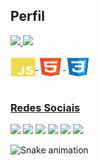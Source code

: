 ## Perfil

 <div>
   <a href="https://github.com/inmarte">
   <img height="180em" src="https://github-readme-stats.vercel.app/api?username=inmarte&show_icons=true&theme=swift&include_all_commits=true&count_private=true"/>
   <img height="180em" src="https://github-readme-stats.vercel.app/api/top-langs/?username=inmarte&layout=compact&langs_count=6&theme=tokyonight"/>

</div>
<div style="display: inline_block"><br>
  <img align="center" alt="Js" height="30" width="40" src="https://raw.githubusercontent.com/devicons/devicon/master/icons/javascript/javascript-plain.svg">
  <img align="center" alt="HTML" height="30" width="40" src="https://raw.githubusercontent.com/devicons/devicon/master/icons/html5/html5-original.svg">
  <img align="center" alt="CSS" height="30" width="40" src="https://raw.githubusercontent.com/devicons/devicon/master/icons/css3/css3-original.svg">
</div>
 
 <br>
 
  ### Redes Sociais
 
<div> 
  <a href="https://www.youtube.com/@marte4343/featured" target="_blank"><img src="https://img.shields.io/badge/YouTube-FF0000?style=for-the-badge&logo=youtube&logoColor=white" target="_blank"></a>
  <a href="https://www.instagram.com/martinamcampos/" target="_blank"><img src="https://img.shields.io/badge/-Instagram-%23E4405F?style=for-the-badge&logo=instagram&logoColor=white" target="_blank"></a>
 <a href="https://discord.gg/5DVhGKVf4h" target="_blank"><img src="https://img.shields.io/badge/Discord-7289DA?style=for-the-badge&logo=discord&logoColor=white" target="_blank"></a> 
  <a href = "mailto:martinam.campos@gmail.com"><img src="https://img.shields.io/badge/-Gmail-%23333?style=for-the-badge&logo=gmail&logoColor=white" target="_blank"></a>
  <a href="https://www.linkedin.com/in/martinamcampos/" target="_blank"><img src="https://img.shields.io/badge/-LinkedIn-%230077B5?style=for-the-badge&logo=linkedin&logoColor=white" target="_blank"></a>
  <a href="https://twitter.com/martinamcampos/" target="_blank"><img src="https://img.shields.io/twitter/url?label=Twitter&style=for-the-badge&url=https%3A%2F%2Ftwitter.com%2Fmartinamcampos" target="_blank"></a>
 
 
  ![Snake animation](https://github.com/inmarte/inmarte/blob/output/github-contribution-grid-snake.svg)

</div>
